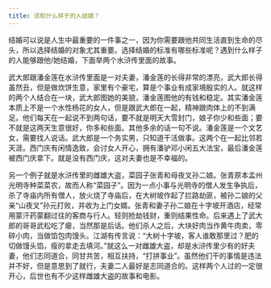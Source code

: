 ```yaml
---
title: 该和什么样子的人结婚？
---
```


结婚可以说是人生中最重要的一件事之一，因为你需要跟他共同生活直到生命的尽头，所以选择结婚的对象尤其重要。选择结婚的标准有哪些标准呢？遇到什么样子的人能够跟他/她结婚，下面举两个水浒传里面的故事。
<!-- more -->

武大郎跟潘金莲在水浒传里面是一对夫妻，潘金莲的长得非常的漂亮，武大郎长得虽然丑，但是做炊饼生意，家里有个豪宅，算是个事业有成家境殷实的人。就这样的两个人结合在一块，武大郎图她的美貌，潘金莲图他的有钱和稳定。其实潘金莲本质上不是一个水性杨花的女人，但是跟武大郎在一起，精神跟肉体上的不到满足。他们每天在一起说不到两句话，要不就是明天大雪封门，娘子你少和些面；要不就是这两天生意很好，你多和些面。其他多余的话一句不说。潘金莲是一个文艺女，需要找人说话。武大郎是一个务实男，只知道干活做事。这两个在一起比邻若天涯。西门庆有闲情逸致，会讨女人开心，拥有潘驴邓小闲五大法宝，最后潘金莲被西门庆拿下。就是没有西门庆，这对夫妻也是不幸福的。

另一个例子就是水浒传里的雌雄大盗，菜园子张青和母夜叉孙二娘。张青原本孟州光明寺种菜菜农，故而人称“菜园子”。因为一点小事与光明寺的僧人发生争执后，杀了寺庙内所有僧人，放火烧了寺庙后，在大树坡作起了拦路劫匪，被孙二娘的父亲“山夜叉”孙元打败，并收为上门女婿。张青和妻子孙二娘在十字坡开酒店，经常用蒙汗药蒙翻过往的客商与行人。轻则抢劫钱财，重则结果性命。后来遇上了武大郎的哥哥武松吃了瘪，当然那是后话。他们杀人之后，大块好肉当作黄牛肉卖，零碎小肉，当做馅包肉馒头。江湖有传言说：“大树十字坡，客人谁敢那里过？肥的切做馒头馅，瘦的拿走去填河。”就这么一对雌雄大盗，却是水浒传里少有的好夫妻，他们志同道合，同甘共苦，相互扶持，“打拼事业”。虽然他们干的事情是违法并不好，但是意思到了就行，夫妻二人最好是志同道合的。这样两个人过的一定很开心，后世也有不少这样雌雄大盗的故事和电影。